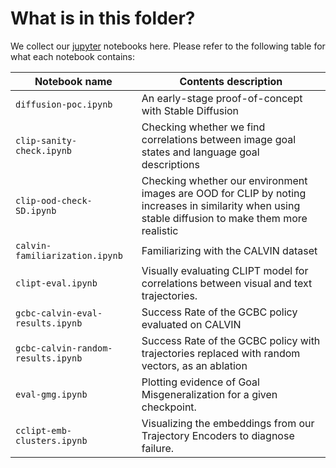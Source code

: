 # What is in this folder?

We collect our [jupyter](https://jupyter.org/) notebooks here. Please refer to
the following table for what each notebook contains:

| **Notebook name**                  | **Contents description**                                                                                                                           |
| ---------------------------------- | -------------------------------------------------------------------------------------------------------------------------------------------------- |
| `diffusion-poc.ipynb`              | An early-stage proof-of-concept with Stable Diffusion                                                                                              |
| `clip-sanity-check.ipynb`          | Checking whether we find correlations between image goal states and language goal descriptions                                                     |
| `clip-ood-check-SD.ipynb`          | Checking whether our environment images are OOD for CLIP by noting increases in similarity when using stable diffusion to make them more realistic |
| `calvin-familiarization.ipynb`     | Familiarizing with the CALVIN dataset                                                                                                              |
| `clipt-eval.ipynb`                 | Visually evaluating CLIPT model for correlations between visual and text trajectories.                                                             |
| `gcbc-calvin-eval-results.ipynb`   | Success Rate of the GCBC policy evaluated on CALVIN                                                                                                |
| `gcbc-calvin-random-results.ipynb` | Success Rate of the GCBC policy with trajectories replaced with random vectors, as an ablation                                                     |
| `eval-gmg.ipynb`                   | Plotting evidence of Goal Misgeneralization for a given checkpoint.                                                                                |
| `cclipt-emb-clusters.ipynb`        | Visualizing the embeddings from our Trajectory Encoders to diagnose failure.                                                                       |
